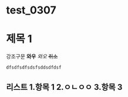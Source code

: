 # test_0307
# 제목 1

강조구문
**와우**
_와오_
~~취소~~
``` bash
dfsdfsdfsdsfsddsdfdsf
```
리스트
1.항목 1
2.ㅇㄴㅇㅇ
3.항목 3
-

